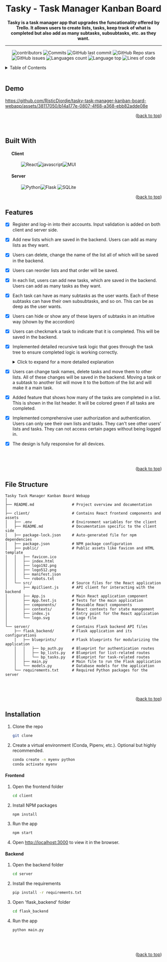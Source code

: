<a name="readme-top"></a>

<div align="center">

  <!-- <img src="https://github.com/RisticDjordje/betting-bot-client-server/blob/master/Media/logo/BettingLogo2.png" alt="logo" width="160" height="auto" /> -->
  <h1>Tasky - Task Manager Kanban Board</h1>
  
  <p>
    <strong>Tasky is a task manager app that upgrades the funcationality offered by Trello. It allows users to create lists, tasks, keep track of what is completed but also add as many subtasks, subsubtasks, etc. as they want. </strong>
  </p>

---

<!-- Badges -->
<p>
  <img alt="contributors" src="https://img.shields.io/github/contributors/RisticDjordje/kanban-board-webapp">
  <img alt="Commits" src="https://badgen.net/github/commits/RisticDjordje/kanban-board-webapp">
  <img alt="GitHub last commit" src="https://img.shields.io/github/last-commit/RisticDjordje/kanban-board-webapp">
  <img alt="GitHub Repo stars" src="https://img.shields.io/github/stars/RisticDjordje/kanban-board-webapp">  
  <img alt="GitHub issues" src="https://img.shields.io/github/issues/RisticDjordje/kanban-board-webapp">
  <img alt="Languages count" src="https://img.shields.io/github/languages/count/RisticDjordje/kanban-board-webapp">
  <img alt="Language top" src="https://img.shields.io/github/languages/top/RisticDjordje/kanban-board-webapp">
  <img alt="Lines of code" src="https://img.shields.io/tokei/lines/RisticDjordje/kanban-board-webapp">
</p> 
</div>

<!-- TABLE OF CONTENTS -->
<details>
  <summary>Table of Contents</summary>
  <ol>
    <li><a href="#demo">Demo</a></li>
    <li><a href="#built-with">Built With</a></li>
    <li><a href="#features">Features</a></li>
    <li><a href="#file-structure">File Structure</a></li>
    <li><a href='#installation'>Installation</a></li>
  </ol>
</details>
<br>

<!-- DEMO -->

## Demo


https://github.com/RisticDjordje/tasky-task-manager-kanban-board-webapp/assets/38117050/b14a177e-0807-4f68-a368-ebb82adde08e

<p align="right">(<a href="#readme-top">back to top</a>)</p>
<br>

<!-- BUILT WITH -->

## Built With

#### &nbsp;&nbsp;&nbsp;&nbsp;&nbsp;&nbsp;Client

&nbsp;&nbsp;&nbsp;&nbsp;&nbsp;&nbsp;&nbsp;&nbsp;&nbsp;&nbsp;&nbsp;&nbsp; ![React][React.js]![javascript][javascript]![MUI](https://img.shields.io/badge/MUI-%230081CB.svg?style=for-the-badge&logo=mui&logoColor=white)

#### &nbsp;&nbsp;&nbsp;&nbsp;&nbsp;&nbsp;Server

&nbsp;&nbsp;&nbsp;&nbsp;&nbsp;&nbsp;&nbsp;&nbsp;&nbsp;&nbsp;&nbsp;&nbsp; ![Python](https://img.shields.io/badge/python-3670A0?style=for-the-badge&logo=python&logoColor=ffdd54)![Flask](https://img.shields.io/badge/flask-%23000.svg?style=for-the-badge&logo=flask&logoColor=white) ![SQLite](https://img.shields.io/badge/sqlite-%2307405e.svg?style=for-the-badge&logo=sqlite&logoColor=white)

<p align="right">(<a href="#readme-top">back to top</a>)</p>

<!-- USAGE EXAMPLES -->

## Features

- [x] Register and log-in into their accounts. Input validation is added on both client and server side.
- [x] Add new lists which are saved in the backend. Users can add as many lists as they want.
- [x] Users can delete, change the name of the list all of which will be saved in the backend.
- [x] Users can reorder lists and that order will be saved.
- [x] In each list, users can add new tasks, which are saved in the backend. Users can add as many tasks as they want.
- [x] Each task can have as many subtasks as the user wants. Each of these subtasks can have their own subsubtasks, and so on. This can be as deep as the user wants.
- [x] Users can hide or show any of these layers of subtasks in an intuitive way (shown by the accordion)
- [x] Users can checkmark a task to indicate that it is completed. This will be saved in the backend.
- [x] Implemented detailed recursive task logic that goes through the task tree to ensure completed logic is working correctly.<details><summary>Click to expand for a more detailed explanation</summary>
      If all subtasks of a task are completed, the task will be automatically checkmarked. Vice versa, if you uncheck a subtask of a task, the task will be unchecked. If the user moves an unchecked task to another list and its former parent task now has all of its subtasks completed, the parent task will be automatically checkmarked. If a task is completed and a new subtask is added to it, the task will be marked as not completed.
      
   All of this will recursively be bubbled up or down for all parent and child tasks. I have decided that if the user marks a task as completed its children won't be marked as complete. The reason for this is that if the user checkmarks the master task as completed by accident and wants to revert back the decision, I don't want to forget how the subtasks were previously checkmarked.
- [x] Users can change task names, delete tasks and move them to other lists. All of these changes will be saved in the backend. Moving a task or a subtask to another list will move it to the bottom of the list and will make it a main task.
- [x] Added feature that shows how many of the tasks are completed in a list. This is shown in the list header. It will be colored green if all tasks are completed.
- [x] Implemented comprehensive user authorization and authentication. Users can only see their own lists and tasks. They can't see other users' lists and tasks. They can not access certain pages without being logged in.
- [x] The design is fully responsive for all devices.

<br><br>

<p align="right">(<a href="#readme-top">back to top</a>)</p>


<!-- FILE STRUCTURE -->

## File Structure
```
Tasky Task Manager Kanban Board Webapp
│
├── README.md                 # Project overview and documentation
│
├── client/                   # Contains React frontend components and assets
│   ├── .env                  # Environment variables for the client
│   ├── README.md             # Documentation specific to the client side
│   ├── package-lock.json     # Auto-generated file for npm dependencies
│   ├── package.json          # NPM package configuration
│   ├── public/               # Public assets like favicon and HTML template
│   │   ├── favicon.ico
│   │   ├── index.html
│   │   ├── logo192.png
│   │   ├── logo512.png
│   │   ├── manifest.json
│   │   └── robots.txt
│   └── src/                  # Source files for the React application
│       ├── ApiClient.js      # API client for interacting with the backend
│       ├── App.js            # Main React application component
│       ├── App.test.js       # Tests for the main application
│       ├── components/       # Reusable React components
│       ├── contexts/         # React contexts for state management
│       ├── index.js          # Entry point for the React application
│       └── logo.svg          # Logo file
│
└── server/                   # Contains Flask backend API files
    ├── flask_backend/        # Flask application and its configurations
    │   ├── blueprints/       # Flask blueprints for modularizing the application
    │   │   ├── bp_auth.py    # Blueprint for authentication routes
    │   │   ├── bp_lists.py   # Blueprint for list-related routes
    │   │   └── bp_tasks.py   # Blueprint for task-related routes
    │   ├── main.py           # Main file to run the Flask application
    │   └── models.py         # Database models for the application
    └── requirements.txt      # Required Python packages for the server

```

<br><br>

<p align="right">(<a href="#readme-top">back to top</a>)</p>


<!-- INSTALLATION -->

## Installation

1. Clone the repo
   ```sh
   git clone
   ```
2. Create a virtual environment (Conda, Pipenv, etc.). Optional but highly recommended.
   ```sh
   conda create -n myenv python
   conda activate myenv
   ```   

#### Frontend

1. Open the frontend folder
   ```sh
   cd client
   ```
2. Install NPM packages
   ```sh
   npm install
   ```
3. Run the app
   ```sh
   npm start
   ```
4. Open [http://localhost:3000](http://localhost:3000) to view it in the browser.

#### Backend

1. Open the backend folder
   ```sh
   cd server
   ```
2. Install the requirements
   ```sh
   pip install -r requirements.txt
   ```
3. Open 'flask_backend' folder
   ```sh
   cd flask_backend
   ```
4. Run the app
   ```sh
   python main.py
   ```

<br><br>

<p align="right">(<a href="#readme-top">back to top</a>)</p>


<!-- ROADMAP
## Roadmap

- [x] Add Changelog


<p align="right">(<a href="#readme-top">back to top</a>)</p>
 -->

[contributors-shield]: https://img.shields.io/github/RisticDjordje/betting-bot-client-server.svg?style=for-the-badge
[contributors-url]: https://github.com/RisticDjordje/betting-bot-client-server/graphs/contributors
[forks-shield]: https://img.shields.io/github/forks/RisticDjordje/betting-bot-client-server.svg?style=for-the-badge
[forks-url]: https://github.com/RisticDjordje/betting-bot-client-server/network/members
[stars-shield]: https://img.shields.io/github/stars/RisticDjordje/betting-bot-client-server.svg?style=for-the-badge
[stars-url]: https://github.com/RisticDjordje/betting-bot-client-server/stargazers
[issues-shield]: https://img.shields.io/github/issues//RisticDjordje/betting-bot-client-server.svg?style=for-the-badge
[issues-url]: https://github.com/RisticDjordje/betting-bot-client-server/issues
[license-shield]: https://img.shields.io/github/license/RisticDjordje/betting-bot-client-server.svg?style=for-the-badge
[license-url]: https://github.com/RisticDjordje/betting-bot-client-server/blob/master/LICENSE.txt
[linkedin-shield]: https://img.shields.io/badge/-LinkedIn-black.svg?style=for-the-badge&logo=linkedin&colorB=555
[linkedin-url]: https://linkedin.com/in/djordjeristic
[product-screenshot]: images/screenshot.png
[Next.js]: https://img.shields.io/badge/next.js-000000?style=for-the-badge&logo=nextdotjs&logoColor=white
[Next-url]: https://nextjs.org/
[React.js]: https://img.shields.io/badge/React-20232A?style=for-the-badge&logo=react&logoColor=61DAFB
[React-url]: https://reactjs.org/
[Vue.js]: https://img.shields.io/badge/Vue.js-35495E?style=for-the-badge&logo=vuedotjs&logoColor=4FC08D
[Vue-url]: https://vuejs.org/
[Angular.io]: https://img.shields.io/badge/Angular-DD0031?style=for-the-badge&logo=angular&logoColor=white
[Angular-url]: https://angular.io/
[Svelte.dev]: https://img.shields.io/badge/Svelte-4A4A55?style=for-the-badge&logo=svelte&logoColor=FF3E00
[Svelte-url]: https://svelte.dev/
[Laravel.com]: https://img.shields.io/badge/Laravel-FF2D20?style=for-the-badge&logo=laravel&logoColor=white
[Laravel-url]: https://laravel.com
[Bootstrap.com]: https://img.shields.io/badge/Bootstrap-563D7C?style=for-the-badge&logo=bootstrap&logoColor=white
[Bootstrap-url]: https://getbootstrap.com
[JQuery.com]: https://img.shields.io/badge/jQuery-0769AD?style=for-the-badge&logo=jquery&logoColor=white
[JQuery-url]: https://jquery.com
[Kotlin]: https://img.shields.io/badge/Kotlin-0095D5?&style=for-the-badge&logo=kotlin&logoColor=white
[Java]: https://img.shields.io/badge/Java-ED8B00?style=for-the-badge&logo=java&logoColor=white
[Node.js]: https://img.shields.io/badge/Node.js-43853D?style=for-the-badge&logo=node.js&logoColor=white
[javascript]: https://img.shields.io/badge/JavaScript%20-%23F7DF1E.svg?style=for-the-badge&logo=javascript&logoColor=black
[express.js]: https://img.shields.io/badge/Express.js-404D59?style=for-the-badge
